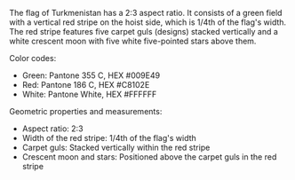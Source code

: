The flag of Turkmenistan has a 2:3 aspect ratio. It consists of a green field with a vertical red stripe on the hoist side, which is 1/4th of the flag's width. The red stripe features five carpet guls (designs) stacked vertically and a white crescent moon with five white five-pointed stars above them.

Color codes:
- Green: Pantone 355 C, HEX #009E49
- Red: Pantone 186 C, HEX #C8102E
- White: Pantone White, HEX #FFFFFF

Geometric properties and measurements:
- Aspect ratio: 2:3
- Width of the red stripe: 1/4th of the flag's width
- Carpet guls: Stacked vertically within the red stripe
- Crescent moon and stars: Positioned above the carpet guls in the red stripe